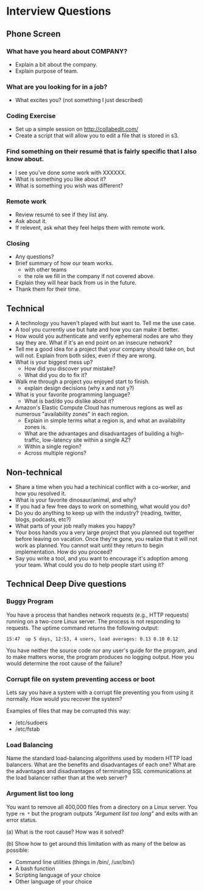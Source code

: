# Interview Questions

## Phone Screen

### What have you heard about COMPANY?

* Explain a bit about the company.
* Explain purpose of team.

### What are you looking for in a job?

* What excites you? (not something I just described)

### Coding Exercise

* Set up a simple session on http://collabedit.com/
* Create a script that will allow you to edit a file that is stored in s3.

### Find something on their resumé that is fairly specific that I also know about.

* I see you've done some work with XXXXXX.
* What is something you like about it?
* What is something you wish was different?

### Remote work

* Review resumé to see if they list any.
* Ask about it.
* If relevent, ask what they feel helps them with remote work.

### Closing

* Any questions?
* Brief summary of how our team works.
  * with other teams
  * the role we fill in the company if not covered above.
* Explain they will hear back from us in the future.
* Thank them for their time.

## Technical

* A technology you haven't played with but want to. Tell me the use case.
* A tool you currently use but hate and how you can make it better.
* How would you authenticate and verify ephemeral nodes are who they say they are. What if it's an end point on an insecure network?
* Tell me a good idea for a project that your company should take on, but will not. Explain from both sides, even if they are wrong.
* What is your biggest mess up?
  * How did you discover your mistake?
  * What did you do to fix it?
* Walk me through a project you enjoyed start to finish.
  * explain design decisions (why x and not y?)
* What is your favorite programming language?
  * What is bad/do you dislike about it?
* Amazon's Elastic Compute Cloud has numerous regions as well as numerous "availability zones" in each region.
  * Explain in simple terms what a region is, and what an availability zones is.
  * What are the advantages and disadvantages of building a high-traffic, low-latency site within a single AZ?
  * Within a single region?
  * Across multiple regions?

## Non-technical

* Share a time when you had a techinical conflict with a co-worker, and how you resolved it.
* What is your favorite dinosaur/animal, and why?
* If you had a few free days to work on something, what would you do?
* Do you do anything to keep up with the industry? (reading, twitter, blogs, podcasts, etc?)
* What parts of your job really makes you happy?
* Your boss hands you a very large project that you planned out together before leaving on vacation. Once they're gone, you realize that it will not work as planned. You cannot wait until they return to begin implementation. How do you proceed?
* Say you write a tool, and you want to encourage it's adoption among your team. What could you do to help people start using it?

## Technical Deep Dive questions

### Buggy Program

You have a process that handles network requests (e.g., HTTP requests) running on a two-core Linux server. The process is not responding to requests. The uptime command returns the following output:

```shell
15:47  up 5 days, 12:53, 4 users, load averages: 0.13 0.10 0.12
```

You have neither the source code nor any user's guide for the program, and to make matters worse, the program produces no logging output. How you would determine the root cause of the failure?

### Corrupt file on system preventing access or boot

Lets say you have a system with a corrupt file preventing you from using it normally. How would you recover the system?

Examples of files that may be corrupted this way:

* /etc/sudoers
* /etc/fstab

### Load Balancing

Name the standard load-balancing algorithms used by modern HTTP load balancers. What are the benefits and disadvantages of each one? What are the advantages and disadvantages of terminating SSL communications at the load balancer rather than at the web server?

### Argument list too long

You want to remove all 400,000 files from a directory on a Linux server. You type `rm *` but the program outputs *"Argument list too long"* and exits with an error status.

(a) What is the root cause? How was it solved?

(b) Show how to get around this limitation with as many of the below as possible:

* Command line utilities (things in /bin/, /usr/bin/)
* A bash function
* Scripting language of your choice
* Other language of your choice
